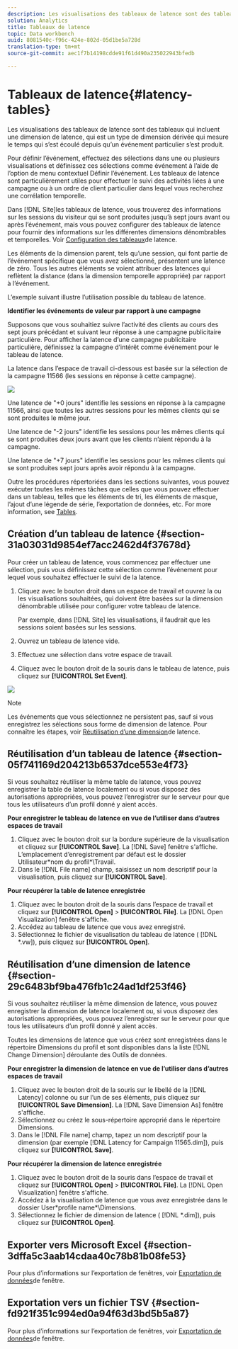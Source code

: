 ```yaml
---
description: Les visualisations des tableaux de latence sont des tableaux qui incluent une dimension de latence, qui est un type de dimension dérivée qui mesure le temps qui s’est écoulé depuis qu’un événement particulier s’est produit.
solution: Analytics
title: Tableaux de latence
topic: Data workbench
uuid: 8081540c-f96c-424e-802d-05d1be5a728d
translation-type: tm+mt
source-git-commit: aec1f7b14198cdde91f61d490a235022943bfedb

---
```



# Tableaux de latence{#latency-tables}

Les visualisations des tableaux de latence sont des tableaux qui incluent une dimension de latence, qui est un type de dimension dérivée qui mesure le temps qui s’est écoulé depuis qu’un événement particulier s’est produit.

Pour définir l’événement, effectuez des sélections dans une ou plusieurs visualisations et définissez ces sélections comme événement à l’aide de l’option de menu contextuel Définir l’événement. Les tableaux de latence sont particulièrement utiles pour effectuer le suivi des activités liées à une campagne ou à un ordre de client particulier dans lequel vous recherchez une corrélation temporelle.

Dans [!DNL Site]les tableaux de latence, vous trouverez des informations sur les sessions du visiteur qui se sont produites jusqu’à sept jours avant ou après l’événement, mais vous pouvez configurer des tableaux de latence pour fournir des informations sur les différentes dimensions dénombrables et temporelles. Voir [Configuration des tableaux](../../../home/c-get-started/c-intf-anlys-ftrs/c-config-ltcy-tbls/c-config-ltcy-tbls.md#concept-7175c3defec64556994f0dfcccb7d15c)de latence.

Les éléments de la dimension parent, tels qu’une session, qui font partie de l’événement spécifique que vous avez sélectionné, présentent une latence de zéro. Tous les autres éléments se voient attribuer des latences qui reflètent la distance (dans la dimension temporelle appropriée) par rapport à l’événement.

L’exemple suivant illustre l’utilisation possible du tableau de latence.

**Identifier les événements de valeur par rapport à une campagne**

Supposons que vous souhaitiez suivre l’activité des clients au cours des sept jours précédant et suivant leur réponse à une campagne publicitaire particulière. Pour afficher la latence d’une campagne publicitaire particulière, définissez la campagne d’intérêt comme événement pour le tableau de latence.

La latence dans l’espace de travail ci-dessous est basée sur la sélection de la campagne 11566 (les sessions en réponse à cette campagne).

![](assets/vis_Latency.png)

Une latence de &quot;+0 jours&quot; identifie les sessions en réponse à la campagne 11566, ainsi que toutes les autres sessions pour les mêmes clients qui se sont produites le même jour.

Une latence de &quot;-2 jours&quot; identifie les sessions pour les mêmes clients qui se sont produites deux jours avant que les clients n’aient répondu à la campagne.

Une latence de &quot;+7 jours&quot; identifie les sessions pour les mêmes clients qui se sont produites sept jours après avoir répondu à la campagne.

Outre les procédures répertoriées dans les sections suivantes, vous pouvez exécuter toutes les mêmes tâches que celles que vous pouvez effectuer dans un tableau, telles que les éléments de tri, les éléments de masque, l’ajout d’une légende de série, l’exportation de données, etc. For more information, see [Tables](../../../home/c-get-started/c-analysis-vis/c-tables/c-tables.md#concept-c632cb8ad9724f90ac5c294d52ae667f).

## Création d’un tableau de latence {#section-31a03031d9854ef7acc2462d4f37678d}

Pour créer un tableau de latence, vous commencez par effectuer une sélection, puis vous définissez cette sélection comme l’événement pour lequel vous souhaitez effectuer le suivi de la latence.

1. Cliquez avec le bouton droit dans un espace de travail et ouvrez la ou les visualisations souhaitées, qui doivent être basées sur la dimension dénombrable utilisée pour configurer votre tableau de latence.

   Par exemple, dans [!DNL Site] les visualisations, il faudrait que les sessions soient basées sur les sessions.

1. Ouvrez un tableau de latence vide.
1. Effectuez une sélection dans votre espace de travail.
1. Cliquez avec le bouton droit de la souris dans le tableau de latence, puis cliquez sur **[!UICONTROL Set Event]**.

![](assets/vis_Latency_SetEvent.png)

>[!NOTE]
>
>Les événements que vous sélectionnez ne persistent pas, sauf si vous enregistrez les sélections sous forme de dimension de latence. Pour connaître les étapes, voir [Réutilisation d’une dimension](../../../home/c-get-started/c-analysis-vis/c-lat-tbls.md#section-29c6483bf9ba476fb1c24ad1df253f46)de latence.

## Réutilisation d’un tableau de latence {#section-05f741169d204213b6537dce553e4f73}

Si vous souhaitez réutiliser la même table de latence, vous pouvez enregistrer la table de latence localement ou si vous disposez des autorisations appropriées, vous pouvez l’enregistrer sur le serveur pour que tous les utilisateurs d’un profil donné y aient accès.

**Pour enregistrer le tableau de latence en vue de l’utiliser dans d’autres espaces de travail**

1. Cliquez avec le bouton droit sur la bordure supérieure de la visualisation et cliquez sur **[!UICONTROL Save]**. La [!DNL Save] fenêtre s&#39;affiche. L’emplacement d’enregistrement par défaut est le dossier Utilisateur\*nom du profil*\Travail.
1. Dans le [!DNL File name] champ, saisissez un nom descriptif pour la visualisation, puis cliquez sur **[!UICONTROL Save]**.

**Pour récupérer la table de latence enregistrée**

1. Cliquez avec le bouton droit de la souris dans l’espace de travail et cliquez sur **[!UICONTROL Open]** > **[!UICONTROL File]**. La [!DNL Open Visualization] fenêtre s&#39;affiche.
1. Accédez au tableau de latence que vous avez enregistré.
1. Sélectionnez le fichier de visualisation du tableau de latence ( [!DNL *.vw]), puis cliquez sur **[!UICONTROL Open]**.

## Réutilisation d’une dimension de latence {#section-29c6483bf9ba476fb1c24ad1df253f46}

Si vous souhaitez réutiliser la même dimension de latence, vous pouvez enregistrer la dimension de latence localement ou, si vous disposez des autorisations appropriées, vous pouvez l’enregistrer sur le serveur pour que tous les utilisateurs d’un profil donné y aient accès.

Toutes les dimensions de latence que vous créez sont enregistrées dans le répertoire Dimensions du profil et sont disponibles dans la liste [!DNL Change Dimension] déroulante des Outils de données.

**Pour enregistrer la dimension de latence en vue de l’utiliser dans d’autres espaces de travail**

1. Cliquez avec le bouton droit de la souris sur le libellé de la [!DNL Latency] colonne ou sur l’un de ses éléments, puis cliquez sur **[!UICONTROL Save Dimension]**. La [!DNL Save Dimension As] fenêtre s&#39;affiche.
1. Sélectionnez ou créez le sous-répertoire approprié dans le répertoire Dimensions.
1. Dans le [!DNL File name] champ, tapez un nom descriptif pour la dimension (par exemple [!DNL Latency for Campaign 11565.dim]), puis cliquez sur **[!UICONTROL Save]**.

**Pour récupérer la dimension de latence enregistrée**

1. Cliquez avec le bouton droit de la souris dans l’espace de travail et cliquez sur **[!UICONTROL Open]** > **[!UICONTROL File]**. La [!DNL Open Visualization] fenêtre s&#39;affiche.
1. Accédez à la visualisation de latence que vous avez enregistrée dans le dossier User\*profile name*\Dimensions.
1. Sélectionnez le fichier de dimension de latence ( [!DNL *.dim]), puis cliquez sur **[!UICONTROL Open]**.

## Exporter vers Microsoft Excel {#section-3dffa5c3aab14cdaa40c78b81b08fe53}

Pour plus d’informations sur l’exportation de fenêtres, voir [Exportation de données](../../../home/c-get-started/c-wk-win-wksp/c-exp-win-data.md#concept-8df61d64ed434cc5a499023c44197349)de fenêtre.

## Exportation vers un fichier TSV {#section-fd921f351c994ed0a94f63d3bd5b5a87}

Pour plus d’informations sur l’exportation de fenêtres, voir [Exportation de données](../../../home/c-get-started/c-wk-win-wksp/c-exp-win-data.md#concept-8df61d64ed434cc5a499023c44197349)de fenêtre.

